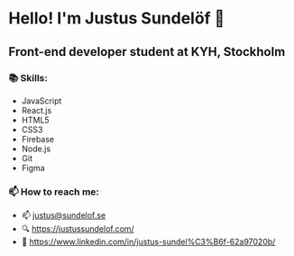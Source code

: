# Hello! I'm Justus Sundelöf 👋

## Front-end developer student at KYH, Stockholm

### 📚 Skills:
 - JavaScript
 - React.js
 - HTML5
 - CSS3
 - Firebase
 - Node.js
 - Git
 - Figma

### 📫 How to reach me:

- 📫 justus@sundelof.se
- 🔍 https://justussundelof.com/
- 💼 https://www.linkedin.com/in/justus-sundel%C3%B6f-62a97020b/


<!--

- 👯 I’m looking to collaborate on ...
- 🤔 I’m looking for help with ...
- 💬 Ask me about ...
- 📫 How to reach me: ...
- 😄 Pronouns: ...
- ⚡ Fun fact: ...
-   What am i up to?
-->
